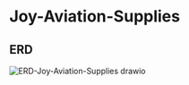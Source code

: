 # Joy-Aviation-Supplies
## ERD 

![ERD-Joy-Aviation-Supplies drawio](https://github.com/user-attachments/assets/55e35702-691e-462b-af5e-24098049b171)
